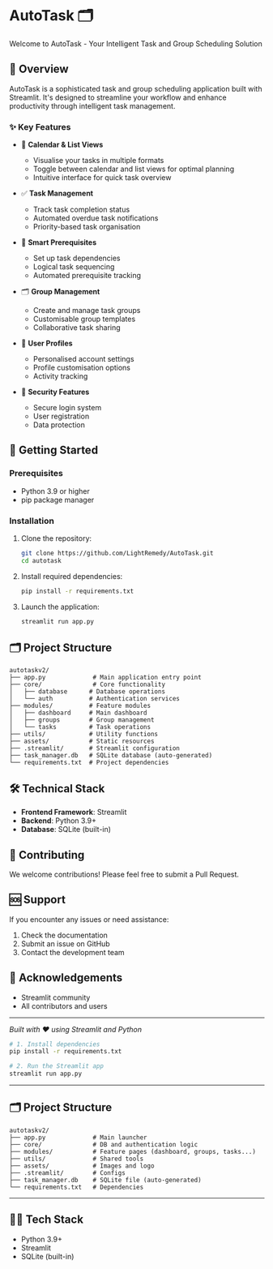 # AutoTask 🗂️

Welcome to AutoTask - Your Intelligent Task and Group Scheduling Solution

## 📖 Overview

AutoTask is a sophisticated task and group scheduling application built with Streamlit. It's designed to streamline your workflow and enhance productivity through intelligent task management.

### ✨ Key Features

- 📅 **Calendar & List Views**
  - Visualise your tasks in multiple formats
  - Toggle between calendar and list views for optimal planning
  - Intuitive interface for quick task overview

- ✅ **Task Management**
  - Track task completion status
  - Automated overdue task notifications
  - Priority-based task organisation

- 🧱 **Smart Prerequisites**
  - Set up task dependencies
  - Logical task sequencing
  - Automated prerequisite tracking

- 🗂️ **Group Management**
  - Create and manage task groups
  - Customisable group templates
  - Collaborative task sharing

- 👤 **User Profiles**
  - Personalised account settings
  - Profile customisation options
  - Activity tracking

- 🔐 **Security Features**
  - Secure login system
  - User registration
  - Data protection

## 🚀 Getting Started

### Prerequisites

- Python 3.9 or higher
- pip package manager

### Installation

1. Clone the repository:
   ```bash
   git clone https://github.com/LightRemedy/AutoTask.git
   cd autotask
   ```

2. Install required dependencies:
   ```bash
   pip install -r requirements.txt
   ```

3. Launch the application:
   ```bash
   streamlit run app.py
   ```

## 🗂️ Project Structure

```
autotaskv2/
├── app.py             # Main application entry point
├── core/              # Core functionality
│   ├── database      # Database operations
│   └── auth          # Authentication services
├── modules/          # Feature modules
│   ├── dashboard     # Main dashboard
│   ├── groups        # Group management
│   └── tasks         # Task operations
├── utils/            # Utility functions
├── assets/           # Static resources
├── .streamlit/       # Streamlit configuration
├── task_manager.db   # SQLite database (auto-generated)
└── requirements.txt  # Project dependencies
```

## 🛠️ Technical Stack

- **Frontend Framework**: Streamlit
- **Backend**: Python 3.9+
- **Database**: SQLite (built-in)

## 🤝 Contributing

We welcome contributions! Please feel free to submit a Pull Request.

## 🆘 Support

If you encounter any issues or need assistance:
1. Check the documentation
2. Submit an issue on GitHub
3. Contact the development team

## 🙏 Acknowledgements

- Streamlit community
- All contributors and users

---

*Built with ❤️ using Streamlit and Python*

```bash
# 1. Install dependencies
pip install -r requirements.txt

# 2. Run the Streamlit app
streamlit run app.py
```

---

## 🗂️ Project Structure

```
autotaskv2/
├── app.py             # Main launcher
├── core/              # DB and authentication logic
├── modules/           # Feature pages (dashboard, groups, tasks...)
├── utils/             # Shared tools
├── assets/            # Images and logo
├── .streamlit/        # Configs
├── task_manager.db    # SQLite file (auto-generated)
└── requirements.txt   # Dependencies
```

---

## 👨‍💻 Tech Stack

- Python 3.9+
- Streamlit
- SQLite (built-in)

